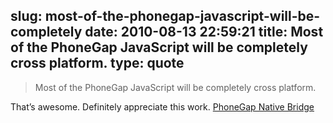 slug: most-of-the-phonegap-javascript-will-be-completely
date: 2010-08-13 22:59:21
title: Most of the PhoneGap JavaScript will be completely cross platform.
type: quote
---

> Most of the PhoneGap JavaScript will be completely cross platform.

That’s awesome. Definitely appreciate this work. [PhoneGap Native Bridge](http://nullisnotanobject.com/2010/08/phonegap-native-bridge/)
